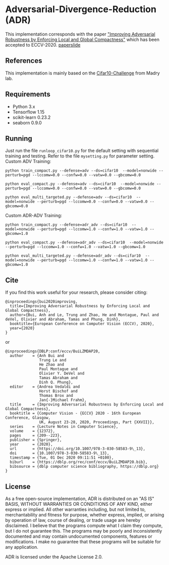 # Adversarial-Divergence-Reduction (ADR)

This implementation corresponds with the paper ["Improving Adversarial Robustness by Enforcing Local and Global Compactness"](https://arxiv.org/abs/2007.05123) which has been accepted to ECCV-2020. [paper](https://arxiv.org/abs/2007.05123)[slide](https://www.dropbox.com/s/m7kdbte0rxh0qra/FIT_presentation_Sep_20.pdf?dl=0)

## References 
This implementation is mainly based on the [Cifar10-Challenge](https://github.com/MadryLab/cifar10_challenge) from Madry lab.  

## Requirements 
- Python 3.x
- Tensorflow 1.15
- scikit-learn 0.23.2
- seaborn 0.9.0

## Running 
Just run the file `runloop_cifar10.py` for the default setting with sequential training and testing. Refer to the file `mysetting.py` for parameter setting.  
Custom ADV Training:

	python train_compact.py --defense=adv --ds=cifar10  --model=nonwide --perturb=pgd --lccomw=0.0 --confw=0.0 --vatw=0.0 --gbcomw=0.0

	python eval_compact.py --defense=adv --ds=cifar10  --model=nonwide --perturb=pgd --lccomw=0.0 --confw=0.0 --vatw=0.0 --gbcomw=0.0

	python eval_multi_targeted.py --defense=adv --ds=cifar10  --model=nonwide --perturb=pgd --lccomw=0.0 --confw=0.0 --vatw=0.0 --gbcomw=0.0

Custom ADR-ADV Training: 

	python train_compact.py --defense=adr_adv --ds=cifar10  --model=nonwide --perturb=pgd --lccomw=1.0 --confw=1.0 --vatw=1.0 --gbcomw=1.0

	python eval_compact.py --defense=adr_adv --ds=cifar10  --model=nonwide --perturb=pgd --lccomw=1.0 --confw=1.0 --vatw=1.0 --gbcomw=1.0
	
	python eval_multi_targeted.py --defense=adr_adv --ds=cifar10  --model=nonwide --perturb=pgd --lccomw=1.0 --confw=1.0 --vatw=1.0 --gbcomw=1.0

## Cite 

If you find this work useful for your research, please consider citing:

    @inproceedings{bui2020improving,
      title={Improving Adversarial Robustness by Enforcing Local and Global Compactness},
      author={Bui, Anh and Le, Trung and Zhao, He and Montague, Paul and deVel, Olivier and Abraham, Tamas and Phung, Dinh},
      booktitle={European Conference on Computer Vision (ECCV), 2020},
      year={2020}
    }

or 

	@inproceedings{DBLP:conf/eccv/BuiLZMDAP20,
	  author    = {Anh Bui and
	               Trung Le and
	               He Zhao and
	               Paul Montague and
	               Olivier Y. DeVel and
	               Tamas Abraham and
	               Dinh Q. Phung},
	  editor    = {Andrea Vedaldi and
	               Horst Bischof and
	               Thomas Brox and
	               Jan{-}Michael Frahm},
	  title     = {Improving Adversarial Robustness by Enforcing Local and Global Compactness},
	  booktitle = {Computer Vision - {ECCV} 2020 - 16th European Conference, Glasgow,
	               UK, August 23-28, 2020, Proceedings, Part {XXVII}},
	  series    = {Lecture Notes in Computer Science},
	  volume    = {12372},
	  pages     = {209--223},
	  publisher = {Springer},
	  year      = {2020},
	  url       = {https://doi.org/10.1007/978-3-030-58583-9\_13},
	  doi       = {10.1007/978-3-030-58583-9\_13},
	  timestamp = {Tue, 01 Dec 2020 09:11:51 +0100},
	  biburl    = {https://dblp.org/rec/conf/eccv/BuiLZMDAP20.bib},
	  bibsource = {dblp computer science bibliography, https://dblp.org}
	}

## License  

As a free open-source implementation, ADR is distributed on an "AS IS" BASIS, WITHOUT WARRANTIES OR CONDITIONS OF ANY KIND, either express or implied. All other warranties including, but not limited to, merchantability and fitness for purpose, whether express, implied, or arising by operation of law, course of dealing, or trade usage are hereby disclaimed. I believe that the programs compute what I claim they compute, but I do not guarantee this. The programs may be poorly and inconsistently documented and may contain undocumented components, features or modifications. I make no guarantee that these programs will be suitable for any application.

ADR is licensed under the Apache License 2.0.